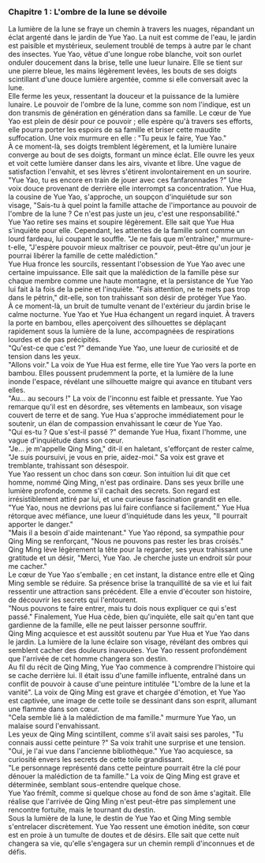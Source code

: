 ### Chapitre 1 : L'ombre de la lune se dévoile  
La lumière de la lune se fraye un chemin à travers les nuages, répandant un éclat argenté dans le jardin de Yue Yao. La nuit est comme de l'eau, le jardin est paisible et mystérieux, seulement troublé de temps à autre par le chant des insectes. Yue Yao, vêtue d'une longue robe blanche, voit son ourlet onduler doucement dans la brise, telle une lueur lunaire. Elle se tient sur une pierre bleue, les mains légèrement levées, les bouts de ses doigts scintillant d'une douce lumière argentée, comme si elle conversait avec la lune.  
Elle ferme les yeux, ressentant la douceur et la puissance de la lumière lunaire. Le pouvoir de l'ombre de la lune, comme son nom l'indique, est un don transmis de génération en génération dans sa famille. Le cœur de Yue Yao est plein de désir pour ce pouvoir ; elle espère qu'à travers ses efforts, elle pourra porter les espoirs de sa famille et briser cette maudite suffocation. Une voix murmure en elle : "Tu peux le faire, Yue Yao."  
À ce moment-là, ses doigts tremblent légèrement, et la lumière lunaire converge au bout de ses doigts, formant un mince éclat. Elle ouvre les yeux et voit cette lumière danser dans les airs, vivante et libre. Une vague de satisfaction l'envahit, et ses lèvres s'étirent involontairement en un sourire.  
"Yue Yao, tu es encore en train de jouer avec ces fanfaronnades ?" Une voix douce provenant de derrière elle interrompt sa concentration. Yue Hua, la cousine de Yue Yao, s'approche, un soupçon d'inquiétude sur son visage, "Sais-tu à quel point la famille attache de l'importance au pouvoir de l'ombre de la lune ? Ce n'est pas juste un jeu, c'est une responsabilité."  
Yue Yao retire ses mains et soupire légèrement. Elle sait que Yue Hua s'inquiète pour elle. Cependant, les attentes de la famille sont comme un lourd fardeau, lui coupant le souffle. "Je ne fais que m'entraîner," murmure-t-elle, "J'espère pouvoir mieux maîtriser ce pouvoir, peut-être qu'un jour je pourrai libérer la famille de cette malédiction."  
Yue Hua fronce les sourcils, ressentant l'obsession de Yue Yao avec une certaine impuissance. Elle sait que la malédiction de la famille pèse sur chaque membre comme une haute montagne, et la persistance de Yue Yao lui fait à la fois de la peine et l'inquiète. "Fais attention, ne te mets pas trop dans le pétrin," dit-elle, son ton trahissant son désir de protéger Yue Yao.  
À ce moment-là, un bruit de tumulte venant de l'extérieur du jardin brise le calme nocturne. Yue Yao et Yue Hua échangent un regard inquiet. À travers la porte en bambou, elles aperçoivent des silhouettes se déplaçant rapidement sous la lumière de la lune, accompagnées de respirations lourdes et de pas précipités.  
"Qu'est-ce que c'est ?" demande Yue Yao, une lueur de curiosité et de tension dans les yeux.  
"Allons voir." La voix de Yue Hua est ferme, elle tire Yue Yao vers la porte en bambou. Elles poussent prudemment la porte, et la lumière de la lune inonde l'espace, révélant une silhouette maigre qui avance en titubant vers elles.  
"Au... au secours !" La voix de l'inconnu est faible et pressante. Yue Yao remarque qu'il est en désordre, ses vêtements en lambeaux, son visage couvert de terre et de sang. Yue Hua s'approche immédiatement pour le soutenir, un élan de compassion envahissant le cœur de Yue Yao.  
"Qui es-tu ? Que s'est-il passé ?" demande Yue Hua, fixant l'homme, une vague d'inquiétude dans son cœur.  
"Je... je m'appelle Qing Ming," dit-il en haletant, s'efforçant de rester calme, "Je suis poursuivi, je vous en prie, aidez-moi." Sa voix est grave et tremblante, trahissant son désespoir.  
Yue Yao ressent un choc dans son cœur. Son intuition lui dit que cet homme, nommé Qing Ming, n'est pas ordinaire. Dans ses yeux brille une lumière profonde, comme s'il cachait des secrets. Son regard est irrésistiblement attiré par lui, et une curieuse fascination grandit en elle.  
"Yue Yao, nous ne devrions pas lui faire confiance si facilement." Yue Hua rétorque avec méfiance, une lueur d'inquiétude dans les yeux, "Il pourrait apporter le danger."  
"Mais il a besoin d'aide maintenant." Yue Yao répond, sa sympathie pour Qing Ming se renforçant, "Nous ne pouvons pas rester les bras croisés."  
Qing Ming lève légèrement la tête pour la regarder, ses yeux trahissant une gratitude et un désir, "Merci, Yue Yao. Je cherche juste un endroit sûr pour me cacher."  
Le cœur de Yue Yao s'emballe ; en cet instant, la distance entre elle et Qing Ming semble se réduire. Sa présence brise la tranquillité de sa vie et lui fait ressentir une attraction sans précédent. Elle a envie d'écouter son histoire, de découvrir les secrets qui l'entourent.  
"Nous pouvons te faire entrer, mais tu dois nous expliquer ce qui s'est passé." Finalement, Yue Hua cède, bien qu'inquiète, elle sait qu'en tant que gardienne de la famille, elle ne peut laisser personne souffrir.  
Qing Ming acquiesce et est aussitôt soutenu par Yue Hua et Yue Yao dans le jardin. La lumière de la lune éclaire son visage, révélant des ombres qui semblent cacher des douleurs inavouées. Yue Yao ressent profondément que l'arrivée de cet homme changera son destin.  
Au fil du récit de Qing Ming, Yue Yao commence à comprendre l'histoire qui se cache derrière lui. Il était issu d'une famille influente, entraîné dans un conflit de pouvoir à cause d'une peinture intitulée "L'ombre de la lune et la vanité". La voix de Qing Ming est grave et chargée d'émotion, et Yue Yao est captivée, une image de cette toile se dessinant dans son esprit, allumant une flamme dans son cœur.  
"Cela semble lié à la malédiction de ma famille." murmure Yue Yao, un malaise sourd l'envahissant.  
Les yeux de Qing Ming scintillent, comme s'il avait saisi ses paroles, "Tu connais aussi cette peinture ?" Sa voix trahit une surprise et une tension.  
"Oui, je l'ai vue dans l'ancienne bibliothèque." Yue Yao acquiesce, sa curiosité envers les secrets de cette toile grandissant.  
"Le personnage représenté dans cette peinture pourrait être la clé pour dénouer la malédiction de ta famille." La voix de Qing Ming est grave et déterminée, semblant sous-entendre quelque chose.  
Yue Yao frémît, comme si quelque chose au fond de son âme s'agitait. Elle réalise que l'arrivée de Qing Ming n'est peut-être pas simplement une rencontre fortuite, mais le tournant du destin.  
Sous la lumière de la lune, le destin de Yue Yao et Qing Ming semble s'entrelacer discrètement. Yue Yao ressent une émotion inédite, son cœur est en proie à un tumulte de doutes et de désirs. Elle sait que cette nuit changera sa vie, qu'elle s'engagera sur un chemin rempli d'inconnues et de défis.